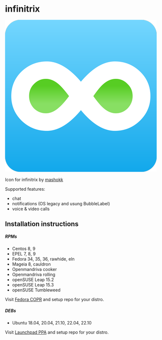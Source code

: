 # infinitrix

![Icon for infinitrix by mashokk](infinitrix.png?raw=true)

Icon for infinitrix by [mashokk](https://github.com/mashokk)

Supported features:
  - chat
  - notifications (OS legacy and usung BubbleLabel)
  - voice & video calls

## Installation instructions

##### RPMs
- Centos 8, 9
- EPEL 7, 8, 9
- Fedora 34, 35, 36, rawhide, eln
- Mageia 8, cauldron
- Openmandriva cooker
- Openmandriva rolling
- openSUSE Leap 15.2
- openSUSE Leap 15.3
- openSUSE Tumbleweed

Visit [Fedora COPR](https://copr.fedorainfracloud.org/coprs/smallcms/infinitrix/) and setup repo for your distro.

##### DEBs
- Ubuntu 18.04, 20.04, 21.10, 22.04, 22.10

Visit [Launchpad PPA](https://launchpad.net/~freebsdhosting/+archive/ubuntu/infinitrix) and setup repo for your distro.
